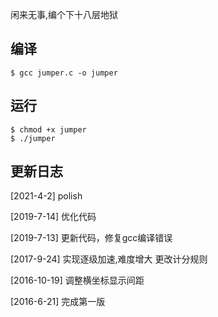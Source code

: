 闲来无事,编个下十八层地狱

## 编译
    $ gcc jumper.c -o jumper

## 运行
    $ chmod +x jumper
    $ ./jumper

## 更新日志
[2021-4-2]
polish

[2019-7-14]
优化代码

[2019-7-13]
更新代码，修复gcc编译错误

[2017-9-24]
实现逐级加速,难度增大
更改计分规则

[2016-10-19]
调整横坐标显示间距

[2016-6-21]
完成第一版
